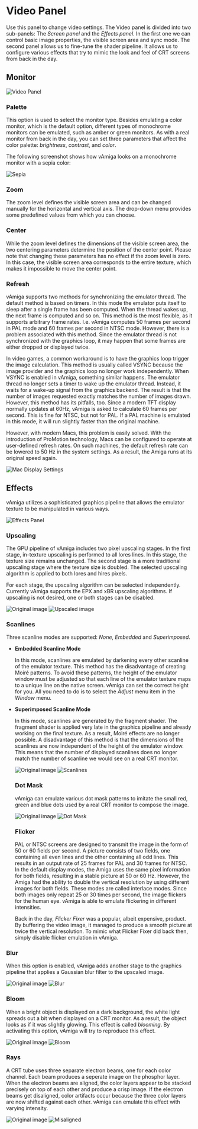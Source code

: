 # Video Panel

Use this panel to change video settings. The Video panel is divided into two sub-panels: The *Screen panel* and the *Effects panel*. In the first one we can control basic image properties, the visible screen area and sync mode. The second panel allows us to fine-tune the shader pipeline. It allows us to configure various effects that try to mimic the look and feel of CRT screens from back in the day.

## Monitor 

  ![Video Panel](images/videoPanel.png "Video Panel")

### Palette

  This option is used to select the monitor type. Besides emulating a color monitor, which is the default option, different types of monochrome monitors can be emulated, such as amber or green monitors. As with a real monitor from back in the day, you can set three parameters that affect the color palette: *brightness*, *contrast*, and *color*.

  The following screenshot shows how vAmiga looks on a monochrome monitor with a sepia color: 

  ![Sepia](images/sepia.png "Sepia")

 ### Zoom

The zoom level defines the visible screen area and can be changed manually for the horizontal and vertical axis. The drop-down menu provides some predefined values from which you can choose.

 ### Center

While the zoom level defines the dimensions of the visible screen area, the two centering parameters determine the position of the center point. Please note that changing these parameters has no effect if the zoom level is zero. In this case, the visible screen area corresponds to the entire texture, which makes it impossible to move the center point.
    
 ### Refresh

vAmiga supports two methods for synchronizing the emulator thread. The default method is based on timers. In this mode the emulator puts itself to sleep after a single frame has been computed. When the thread wakes up, the next frame is computed and so on. This method is the most flexible, as it supports arbitrary frame rates. I.e. vAmiga computes 50 frames per second in PAL mode and 60 frames per second in NTSC mode. However, there is a problem associated with this method. Since the emulator thread is not synchronized with the graphics loop, it may happen that some frames are either dropped or displayed twice.
    
  In video games, a common workaround is to have the graphics loop trigger the image calculation. This method is usually called VSYNC because the image provider and the graphics loop no longer work independently. When VSYNC is enabled in vAmiga, something similar happens. The emulator thread no longer sets a timer to wake up the emulator thread. Instead, it waits for a wake-up signal from the graphics backend. The result is that the number of images requested exactly matches the number of images drawn. However, this method has its pitfalls, too. Since a modern TFT display normally updates at 60Hz, vAmiga is asked to calculate 60 frames per second. This is fine for NTSC, but not for PAL. If a PAL machine is emulated in this mode, it will run slightly faster than the original machine. 

  However, with modern Macs, this problem is easily solved. With the introduction of ProMotion technology, Macs can be configured to operate at user-defined refresh rates. On such machines, the default refresh rate can be lowered to 50 Hz in the system settings. As a result, the Amiga runs at its original speed again. 

  ![Mac Display Settings](images/proMotion.png "Mac Display Settings")

## Effects

  vAmiga utilizes a sophisticated graphics pipeline that allows the emulator texture to be manipulated in various ways. 

  ![Effects Panel](images/effectsPanel.png "Effects Panel")

### Upscaling

  The GPU pipeline of vAmiga includes two pixel upscaling stages. In the first stage, in-texture upscaling is performed to all lores lines. In this stage, the texture size remains unchanged. The second stage is a more traditional upscaling stage where the texture size is doubled. The selected upscaling algorithm is applied to both lores and hires pixels. 
  
  For each stage, the upscaling algorithm can be selected independently. Currently vAmiga supports the EPX and xBR upscaling algorithms. If upscaling is not desired, one or both stages can be disabled. 

  ![Original image](images/defenderOriginal.png "Original image")
  ![Upscaled image](images/defenderUpscaled.png "Upscaled image")

### Scanlines

Three scanline modes are supported: *None*, *Embedded* and *Superimposed*. 

- **Embedded Scanline Mode** 

  In this mode, scanlines are emulated by darkening every other scanline of the emulator texture. This method has the disadvantage of creating Moiré patterns. To avoid these patterns, the height of the emulator window must be adjusted so that each line of the emulator texture maps to a unique line on the native screen. vAmiga can set the correct height for you. All you need to do is to select the *Adjust* menu item in the *Window* menu. 

- **Superimposed Scanline Mode** 

  In this mode, scanlines are generated by the fragment shader. The fragment shader is applied very late in the graphics pipeline and already working on the final texture. As a result, Moiré effects are no longer possible. A disadvantage of this method is that the dimensions of the scanlines are now independent of the height of the emulator window. This means that the number of displayed scanlines does no longer match the number of scanline we would see on a real CRT monitor.

  ![Original image](images/defenderOriginal.png "Original image")
  ![Scanlines](images/defenderScanlines.png "Scanlines")

  ### Dot Mask

  vAmiga can emulate various dot mask patterns to imitate the small red, green and blue dots used by a real CRT monitor to compose the image.

  ![Original image](images/defenderOriginal.png "Original image")
  ![Dot Mask](images/defenderDotMask.png "Dot Mask")

  ### Flicker

  PAL or NTSC screens are designed to transmit the image in the form of 50 or 60 fields per second. A picture consists of two fields, one containing all even lines and the other containing all odd lines. This results in an output rate of 25 frames for PAL and 30 frames for NTSC. In the default display modes, the Amiga uses the same pixel information for both fields, resulting in a stable picture at 50 or 60 Hz. However, the Amiga had the ability to double the vertical resolution by using different images for both fields. These modes are called interlace modes. Since both images only repeat 25 or 30 times per second, the image flickers for the human eye. vAmiga is able to emulate flickering in different intensities. 

  Back in the day, *Flicker Fixer* was a popular, albeit expensive, product. By buffering the video image, it managed to produce a smooth picture at twice the vertical resolution. To mimic what Flicker Fixer did back then, simply disable flicker emulation in vAmiga. 
  
### Blur

  When this option is enabled, vAmiga adds another stage to the graphics pipeline that applies a Gaussian blur filter to the upscaled image.

  ![Original image](images/defenderOriginal.png "Original image")
  ![Blur](images/defenderBlur.png "Blur")

### Bloom

  When a bright object is displayed on a dark background, the white light spreads out a bit when displayed on a CRT monitor. As a result, the object looks as if it was slightly glowing. This effect is called *blooming*. By activating this option, vAmiga will try to reproduce this effect. 

  ![Original image](images/defenderOriginal.png "Original image")
  ![Bloom](images/defenderBloom.png "Bloom")

### Rays

  A CRT tube uses three separate electron beams, one for each color channel. Each beam produces a seperate image on the phosphor layer. When the electron beams are aligned, the color layers appear to be stacked precisely on top of each other and produce a crisp image. If the electron beams get disaligned, color artifacts occur because the three color layers are now shifted against each other. vAmiga can emulate this effect with varying intensity. 

  ![Original image](images/defenderOriginal.png "Original image")
  ![Misaligned](images/defenderMisaligned.png "Misaligned")
